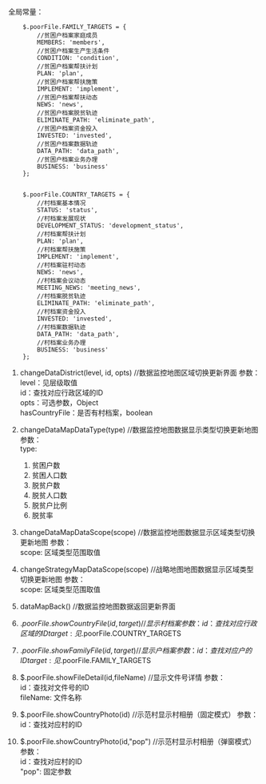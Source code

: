 全局常量：
```
	$.poorFile.FAMILY_TARGETS = {
        //贫困户档案家庭成员
        MEMBERS: 'members',
        //贫困户档案生产生活条件
        CONDITION: 'condition',
        //贫困户档案帮扶计划
        PLAN: 'plan',
        //贫困户档案帮扶施策
        IMPLEMENT: 'implement',
        //贫困户档案帮扶动态
        NEWS: 'news',
        //贫困户档案脱贫轨迹
        ELIMINATE_PATH: 'eliminate_path',
        //贫困户档案资金投入
        INVESTED: 'invested',
        //贫困户档案数据轨迹
        DATA_PATH: 'data_path',
        //贫困户档案业务办理
        BUSINESS: 'business'
    };


	$.poorFile.COUNTRY_TARGETS = {
        //村档案基本情况
        STATUS: 'status',
        //村档案发展现状
        DEVELOPMENT_STATUS: 'development_status',
        //村档案帮扶计划
        PLAN: 'plan',
        //村档案帮扶施策
        IMPLEMENT: 'implement',
        //村档案驻村动态
        NEWS: 'news',
        //村档案会议动态
        MEETING_NEWS: 'meeting_news',
        //村档案脱贫轨迹
        ELIMINATE_PATH: 'eliminate_path',
        //村档案资金投入
        INVESTED: 'invested',
        //村档案数据轨迹
        DATA_PATH: 'data_path',
        //村档案业务办理
        BUSINESS: 'business'
    };
```


1. changeDataDistrict(level, id, opts) //数据监控地图区域切换更新界面
    参数：  
    level：见层级取值  
    id：查找对应行政区域的ID  
    opts：可选参数，Object  
        hasCountryFile：是否有村档案，boolean

1. changeDataMapDataType(type) //数据监控地图数据显示类型切换更新地图
    参数：  
    type:  
    1. 贫困户数
    2. 贫困人口数
    3. 脱贫户数
    4. 脱贫人口数
    5. 脱贫户比例
    6. 脱贫率

1. changeDataMapDataScope(scope) //数据监控地图数据显示区域类型切换更新地图
    参数：  
    scope: 区域类型范围取值

1. changeStrategyMapDataScope(scope) //战略地图地图数据显示区域类型切换更新地图
    参数：  
    scope: 区域类型范围取值

1. dataMapBack() //数据监控地图数据返回更新界面

1. $.poorFile.showCountryFile(id, target) //显示村档案  
    参数：  
    id：查找对应行政区域的ID  
    target: 见$.poorFile.COUNTRY_TARGETS  

1. $.poorFile.showFamilyFile(id, target) //显示户档案  
    参数：  
    id：查找对应户的ID  
    target: 见$.poorFile.FAMILY_TARGETS  

1. $.poorFile.showFileDetail(id,fileName) //显示文件号详情
    参数：  
    id：查找对文件号的ID  
    fileName: 文件名称

1. $.poorFile.showCountryPhoto(id) //示范村显示村相册（固定模式）
    参数：  
    id：查找对应村的ID  


1. $.poorFile.showCountryPhoto(id,"pop") //示范村显示村相册（弹窗模式）
    参数：  
    id：查找对应村的ID  
    "pop": 固定参数

